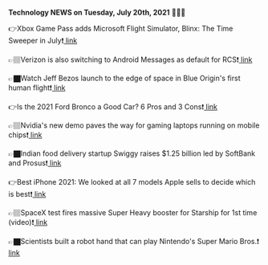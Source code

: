 <b>Technology NEWS on Tuesday, July 20th, 2021</b> 📡📡📡 

👉Xbox Game Pass adds Microsoft Flight Simulator, Blinx: The Time Sweeper in July❗️<a href='https://techblock.club/?p=13237'> link</a>

👉🏽Verizon is also switching to Android Messages as default for RCS❗️<a href='https://techblock.club/?p=13239'> link</a>

👉🏿Watch Jeff Bezos launch to the edge of space in Blue Origin's first human flight❗️<a href='https://techblock.club/?p=13241'> link</a>

👉Is the 2021 Ford Bronco a Good Car? 6 Pros and 3 Cons❗️<a href='https://techblock.club/?p=13243'> link</a>

👉🏽Nvidia's new demo paves the way for gaming laptops running on mobile chips❗️<a href='https://techblock.club/?p=13245'> link</a>

👉🏿Indian food delivery startup Swiggy raises $1.25 billion led by SoftBank and Prosus❗️<a href='https://techblock.club/?p=13247'> link</a>

👉Best iPhone 2021: We looked at all 7 models Apple sells to decide which is best❗️<a href='https://techblock.club/?p=13249'> link</a>

👉🏽SpaceX test fires massive Super Heavy booster for Starship for 1st time (video)❗️<a href='https://techblock.club/?p=13251'> link</a>

👉🏿Scientists built a robot hand that can play Nintendo's Super Mario Bros.❗️<a href='https://techblock.club/?p=13253'> link</a>

